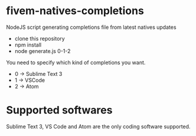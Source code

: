 # fivem-natives-completions
NodeJS script generating completions file from latest natives updates

- clone this repository
- npm install
- node generate.js 0-1-2

You need to specify which kind of completions you want.

- 0 -> Sublime Text 3
- 1 -> VSCode
- 2 -> Atom

# Supported softwares
Sublime Text 3, VS Code and Atom are the only coding software supported.
